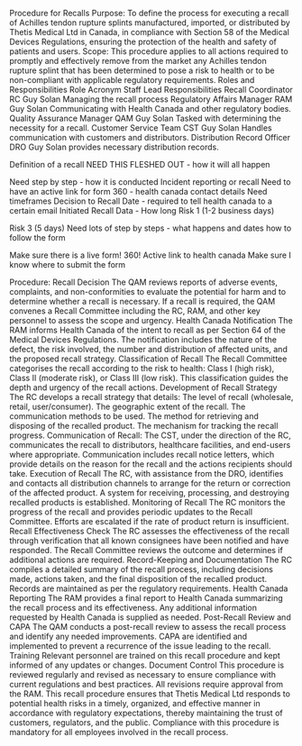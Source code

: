 Procedure for Recalls
Purpose: To define the process for executing a recall of Achilles tendon rupture splints manufactured, imported, or distributed by Thetis Medical Ltd in Canada, in compliance with Section 58 of the Medical Devices Regulations, ensuring the protection of the health and safety of patients and users.
Scope: This procedure applies to all actions required to promptly and effectively remove from the market any Achilles tendon rupture splint that has been determined to pose a risk to health or to be non-compliant with applicable regulatory requirements.
Roles and Responsibilities
Role
Acronym
Staff Lead
Responsibilities
Recall Coordinator
RC
Guy Solan
Managing the recall process
Regulatory Affairs Manager
RAM
Guy Solan
Communicating with Health Canada and other regulatory bodies.
Quality Assurance Manager
QAM
Guy Solan
Tasked with determining the necessity for a recall.
Customer Service Team
CST
Guy Solan
Handles communication with customers and distributors.
Distribution Record Officer
DRO
Guy Solan
provides necessary distribution records.

Definition of a recall
NEED THIS FLESHED OUT - how it will all happen

Need step by step - how it is conducted
Incident reporting or recall
Need to have an active link for form 360 - health canada contact details
Need timeframes
Decision to Recall Date - required to tell health canada to a certain email
Initiated Recall Data - How long
Risk 1 (1-2 business days)

Risk 3 (5 days)
Need lots of step by steps - what happens and dates how to follow the form

Make sure there is a live form! 360! Active link to health canada
Make sure I know where to submit the form

Procedure:
Recall Decision
The QAM reviews reports of adverse events, complaints, and non-conformities to evaluate the potential for harm and to determine whether a recall is necessary.
If a recall is required, the QAM convenes a Recall Committee including the RC, RAM, and other key personnel to assess the scope and urgency.
Health Canada Notification
The RAM informs Health Canada of the intent to recall as per Section 64 of the Medical Devices Regulations.
The notification includes the nature of the defect, the risk involved, the number and distribution of affected units, and the proposed recall strategy.
Classification of Recall
The Recall Committee categorises the recall according to the risk to health: Class I (high risk), Class II (moderate risk), or Class III (low risk).
This classification guides the depth and urgency of the recall actions.
Development of Recall Strategy
The RC develops a recall strategy that details:
The level of recall (wholesale, retail, user/consumer).
The geographic extent of the recall.
The communication methods to be used.
The method for retrieving and disposing of the recalled product.
The mechanism for tracking the recall progress.
Communication of Recall:
The CST, under the direction of the RC, communicates the recall to distributors, healthcare facilities, and end-users where appropriate.
Communication includes recall notice letters, which provide details on the reason for the recall and the actions recipients should take.
Execution of Recall
The RC, with assistance from the DRO, identifies and contacts all distribution channels to arrange for the return or correction of the affected product.
A system for receiving, processing, and destroying recalled products is established.
Monitoring of Recall
The RC monitors the progress of the recall and provides periodic updates to the Recall Committee.
Efforts are escalated if the rate of product return is insufficient.
Recall Effectiveness Check
The RC assesses the effectiveness of the recall through verification that all known consignees have been notified and have responded.
The Recall Committee reviews the outcome and determines if additional actions are required.
Record-Keeping and Documentation
The RC compiles a detailed summary of the recall process, including decisions made, actions taken, and the final disposition of the recalled product.
Records are maintained as per the regulatory requirements.
Health Canada Reporting
The RAM provides a final report to Health Canada summarizing the recall process and its effectiveness.
Any additional information requested by Health Canada is supplied as needed.
Post-Recall Review and CAPA
The QAM conducts a post-recall review to assess the recall process and identify any needed improvements.
CAPA are identified and implemented to prevent a recurrence of the issue leading to the recall.
Training
Relevant personnel are trained on this recall procedure and kept informed of any updates or changes.
Document Control
This procedure is reviewed regularly and revised as necessary to ensure compliance with current regulations and best practices.
All revisions require approval from the RAM.
This recall procedure ensures that Thetis Medical Ltd responds to potential health risks in a timely, organized, and effective manner in accordance with regulatory expectations, thereby maintaining the trust of customers, regulators, and the public. Compliance with this procedure is mandatory for all employees involved in the recall process.
